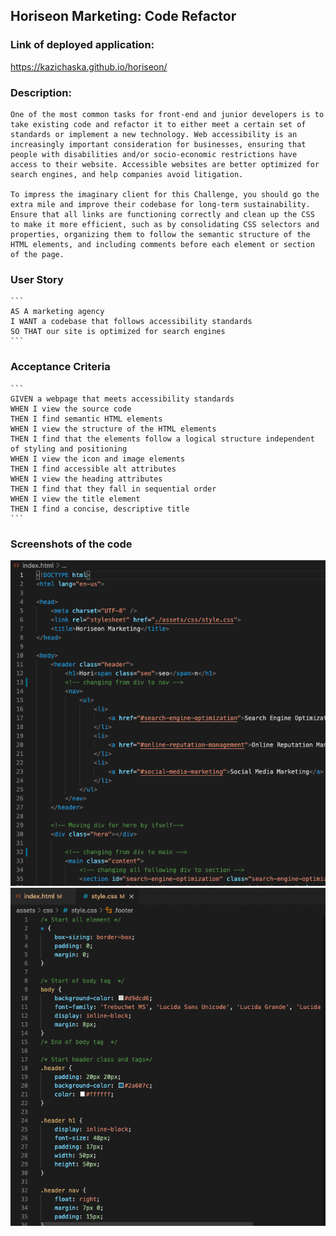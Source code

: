 ## Horiseon Marketing: Code Refactor

### Link of deployed application: 
https://kazichaska.github.io/horiseon/ 

### Description:
    One of the most common tasks for front-end and junior developers is to take existing code and refactor it to either meet a certain set of standards or implement a new technology. Web accessibility is an increasingly important consideration for businesses, ensuring that people with disabilities and/or socio-economic restrictions have access to their website. Accessible websites are better optimized for search engines, and help companies avoid litigation.

    To impress the imaginary client for this Challenge, you should go the extra mile and improve their codebase for long-term sustainability. Ensure that all links are functioning correctly and clean up the CSS to make it more efficient, such as by consolidating CSS selectors and properties, organizing them to follow the semantic structure of the HTML elements, and including comments before each element or section of the page.

### User Story

    ```
    AS A marketing agency
    I WANT a codebase that follows accessibility standards
    SO THAT our site is optimized for search engines
    ```

### Acceptance Criteria

    ```
    GIVEN a webpage that meets accessibility standards
    WHEN I view the source code
    THEN I find semantic HTML elements
    WHEN I view the structure of the HTML elements
    THEN I find that the elements follow a logical structure independent of styling and positioning
    WHEN I view the icon and image elements
    THEN I find accessible alt attributes
    WHEN I view the heading attributes
    THEN I find that they fall in sequential order
    WHEN I view the title element
    THEN I find a concise, descriptive title
    ```

### Screenshots of the code
![index](./assets/images/index.png)
![style](./assets/images/style.png)